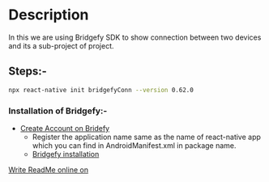 # Description
In this we are using Bridgefy SDK to show connection between two devices and its  a sub-project of  project.

## Steps:-
```sh
npx react-native init bridgefyConn --version 0.62.0
```
### Installation of Bridgefy:-
   *  [Create Account on Bridefy](https://www.bridgefy.me/)
        * Register the application name same as the name of react-native app which you can find in AndroidManifest.xml     in package name.
        * [Bridgefy installation](https://www.npmjs.com/package/react-native-bridgefy-sdk)
        
[Write ReadMe online on](https://dillinger.io/) 